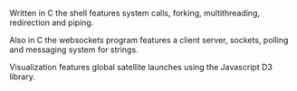 Written in C the shell features system calls, forking, multithreading, redirection and piping.

Also in C the websockets program features a client server, sockets, polling and messaging system for strings.

Visualization features global satellite launches using the Javascript D3 library.
